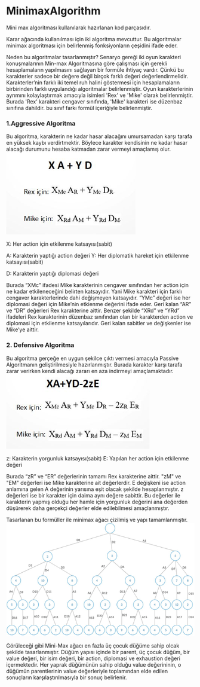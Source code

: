 # MinimaxAlgorithm
Mini max algoritması kullanılarak hazırlanan kod parçasıdır.

Karar ağacında kullanılması için iki algoritma mevcuttur. Bu algoritmalar minimax algoritması için belirlenmiş fonksiyonların çeşidini ifade eder.

Neden bu algoritmalar tasarlanmıştır?
Senaryo gereği iki oyun karakteri konuşmalarının Min-max Algoritmasına göre çalışması için gerekli hesaplamaların yapılmasını sağlayan bir formüle ihtiyaç vardır. Çünkü bu karakterler sadece bir değere değil birçok farklı değeri değerlendirmelidir. Karakterler’nin farklı iki temel ruh halini göstermesi için hesaplamaların birbirinden farklı uygulandığı algoritmalar belirlenmiştir. Oyun karakterlerinin ayrımını kolaylaştırmak amacıyla isimleri 'Rex' ve 'Mike' olarak belirlenmiştir. Burada 'Rex' karakteri cengaver sınıfında, 'Mike' karakteri ise düzenbaz sınıfına dahildir. bu sınıf farkı formül içeriğiyle belirlenmiştir.

### 1.Aggressive Algoritma
Bu algoritma, karakterin ne kadar hasar alacağını umursamadan karşı tarafa en yüksek kaybı verdirtmektir. Böylece karakter kendisinin ne kadar hasar alacağı durumunu hesaba katmadan zarar vermeyi amaçlamış olur. 
![](/images/agrassive_for.JPG)

X: Her action için etkilenme katsayısı(sabit) 

A: Karakterin yaptığı action değeri 
Y: Her diplomatik hareket için etkilenme katsayısı(sabit) 

D: Karakterin yaptığı diplomasi değeri 


Burada “XMc” ifadesi Mike karakterinin cengaver sınıfından her action için ne kadar etkileneceğini belirten katsayıdır. Yani Mike karakteri için farklı cengaver karakterlerinde dahi değişmeyen katsayıdır. “YMc” değeri ise her diplomasi değeri için Mike’nin etkienme değerini ifade eder. Geri kalan “AR” ve “DR” değerleri Rex karakterine aittir. Benzer şekilde “XRd” ve “YRd” ifadeleri Rex karakterinin düzenbaz sınıfından olan bir karakterden action ve diplomasi için etkilenme katsayılarıdır. Geri kalan sabitler ve değişkenler ise Mike’ye aittir.

### 2. Defensive Algoritma
Bu algoritma gerçeğe en uygun şekilce çıktı vermesi amacıyla Passive Algoritmanın geliştirilmesiyle hazırlanmıştır. Burada karakter karşı tarafa zarar verirken kendi alacağı zararı en aza indirmeyi amaçlamaktadır.
![](/images/defensive_for.JPG)

z: Karakterin yorgunluk katsayısı(sabit) 
E: Yapılan her action için etkilenme değeri 

Burada “zR” ve “ER” değerlerinin tamamı Rex karakterine aittir. "zM" ve "EM" değerleri ise Mike karakterine ait değerlerdir. E değişkeni ise action anlamına gelen A değerinin yarısına eşit olacak şekilde hesaplanmıştır. z değerleri ise bir karakter için daima aynı değere sabittir. Bu değerler ile karakterin yapmış olduğu her hamle için yorgunluk değerini ana değerden düşürerek daha gerçekçi değerler elde edilebilmesi amaçlanmıştır. 


Tasarlanan bu formüller ile minimax ağacı çizilmiş ve yapı tamamlanmıştır.
![](images/tree.png)

Görüleceği gibi Mini-Max ağacı en fazla üç çocuk düğüme sahip olcak şekilde tasarlanmıştır. Düğüm yapısı içinde bir parent, üç çocuk düğüm, bir value değeri, bir isim değeri, bir action, diplomasi ve exhaustion değeri içermektedir. Her yaprak düğümünün sahip olduğu value değerininin, o düğümün parentlerinin value değerleriyle toplamından elde edilen sonuçların karşılaştırılmasıyla bir sonuç belirlenir.
